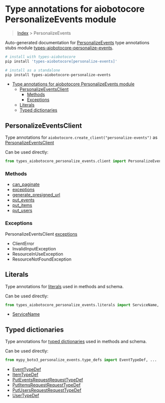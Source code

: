 <a id="type-annotations-for-aiobotocore-personalizeevents-module"></a>

# Type annotations for aiobotocore PersonalizeEvents module

> [Index](..) > PersonalizeEvents

Auto-generated documentation for
[PersonalizeEvents](https://boto3.amazonaws.com/v1/documentation/api/latest/reference/services/personalize-events.html#PersonalizeEvents)
type annotations stubs module
[types-aiobotocore-personalize-events](https://pypi.org/project/types-aiobotocore-personalize-events/).

```bash
# install with types-aiobotocore
pip install 'types-aiobotocore[personalize-events]'

# install as a standalone
pip install types-aiobotocore-personalize-events
```

- [Type annotations for aiobotocore PersonalizeEvents module](#type-annotations-for-aiobotocore-personalizeevents-module)
  - [PersonalizeEventsClient](#personalizeeventsclient)
    - [Methods](#methods)
    - [Exceptions](#exceptions)
  - [Literals](#literals)
  - [Typed dictionaries](#typed-dictionaries)

<a id="personalizeeventsclient"></a>

## PersonalizeEventsClient

Type annotations for `aiobotocore.create_client("personalize-events")` as
[PersonalizeEventsClient](./client.md)

Can be used directly:

```python
from types_aiobotocore_personalize_events.client import PersonalizeEventsClient
```

<a id="methods"></a>

### Methods

- [can_paginate](./client.md#can_paginate)
- [exceptions](./client.md#exceptions)
- [generate_presigned_url](./client.md#generate_presigned_url)
- [put_events](./client.md#put_events)
- [put_items](./client.md#put_items)
- [put_users](./client.md#put_users)

<a id="exceptions"></a>

### Exceptions

PersonalizeEventsClient [exceptions](./client.md#exceptions)

- ClientError
- InvalidInputException
- ResourceInUseException
- ResourceNotFoundException

<a id="literals"></a>

## Literals

Type annotations for [literals](./literals.md) used in methods and schema.

Can be used directly:

```python
from types_aiobotocore_personalize_events.literals import ServiceName, ...
```

- [ServiceName](./literals.md#servicename)

<a id="typed-dictionaries"></a>

## Typed dictionaries

Type annotations for [typed dictionaries](./type_defs.md) used in methods and
schema.

Can be used directly:

```python
from mypy_boto3_personalize_events.type_defs import EventTypeDef, ...
```

- [EventTypeDef](./type_defs.md#eventtypedef)
- [ItemTypeDef](./type_defs.md#itemtypedef)
- [PutEventsRequestRequestTypeDef](./type_defs.md#puteventsrequestrequesttypedef)
- [PutItemsRequestRequestTypeDef](./type_defs.md#putitemsrequestrequesttypedef)
- [PutUsersRequestRequestTypeDef](./type_defs.md#putusersrequestrequesttypedef)
- [UserTypeDef](./type_defs.md#usertypedef)
